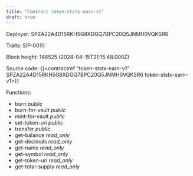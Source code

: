 ```yaml
---
title: "Contract token-ststx-earn-v1"
draft: true
---
```

Deployer: SPZA22A4D15RKH5G8XDGQ7BPC20Q5JNMH0VQKSR6

Traits:
 SIP-0010



Block height: 146525 (2024-04-15T21:15:48.000Z)

Source code: {{<contractref "token-ststx-earn-v1" SPZA22A4D15RKH5G8XDGQ7BPC20Q5JNMH0VQKSR6 token-ststx-earn-v1>}}

Functions:

* burn _public_
* burn-for-vault _public_
* mint-for-vault _public_
* set-token-uri _public_
* transfer _public_
* get-balance _read_only_
* get-decimals _read_only_
* get-name _read_only_
* get-symbol _read_only_
* get-token-uri _read_only_
* get-total-supply _read_only_

